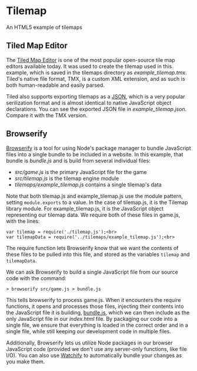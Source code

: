 # Tilemap

An HTML5 example of tilemaps

## Tiled Map Editor

The [Tiled Map Editor](http://www.mapeditor.org/) is one of the most popular open-source tile map editors available today.  It was used to create the tilemap used in this example, which is saved in the tilemaps directory as _example_tilemap.tmx_.  Tiled's native file format, TMX, is a custom XML extension, and as such is both human-readable and easily parsed.

Tiled also supports exporting tilemaps as a [JSON](https://developer.mozilla.org/en-US/docs/Web/JavaScript/Reference/Global_Objects/JSON"), which is a very popular serilization format and is almost identical to native JavaScript object declarations.  You can see the exported JSON file in _example_tilemap.json_.  Compare it with the TMX version.

## Browserify

[Browserify](http://browserify.org) is a tool for using Node's package manager to bundle JavaScript files into a single bundle to be included in a website. In this example, that bundle is _bundle.js_ and is build from several individual files:

* _src/game.js_ is the primary JavaScript file for the game
* _src/tilemap.js_ is the tilemap engine module
* _tilemaps/example_tilemap.js_ contains a single tilemap's data

Note that both tilemap.js and example_tilemap.js use the module pattern, setting `module.exports` to a value.  In the case of tilemap.js, it is the Tilemap library module.  For example_tilemap.js, it is the JavaScript object representing our tilemap data.  We require both of these files in game.js, with the lines:

```
var tilemap = require('./tilemap.js');<br>
var tilemapData = require('../tilemaps/example_tilemap.js');<br>
```

The require function lets Browserify know that we want the contents of these files to be pulled into this file, and stored as the variables `tilemap` and `tilemapData`.

We can ask Browserify to build a single JavaScript file from our source code with the command:

```
> browserify src/game.js > bundle.js
```

This tells browserify to process game.js.  When it encounters the require functions, it opens and processes those files, injecting their contents into the JavaScript file it is building, <a href="bundle.js">bundle.js</a>, which we can then include as the only JavaScript file in our _index.html_ file. By packaging our code into a single file, we ensure that everything is loaded in the correct order and in a single file, while still keeping our development code in multiple files.

Additionally, Browserify lets us utilize Node packages in our browser JavaScript code (provided we don't use any server-only functions, like file I/O).  You can also use
[Watchify](https://www.npmjs.com/package/watchify) to automatically bundle your changes as you make them.

